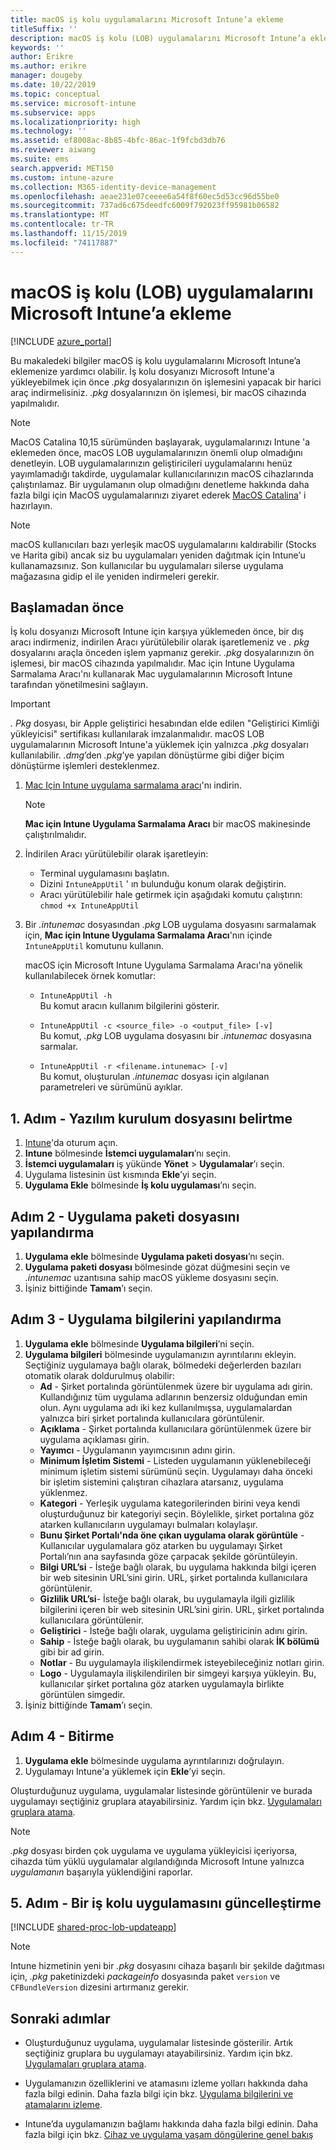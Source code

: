 ```yaml
---
title: macOS iş kolu uygulamalarını Microsoft Intune’a ekleme
titleSuffix: ''
description: macOS iş kolu (LOB) uygulamalarını Microsoft Intune’a ekleme hakkında bilgi edinin.
keywords: ''
author: Erikre
ms.author: erikre
manager: dougeby
ms.date: 10/22/2019
ms.topic: conceptual
ms.service: microsoft-intune
ms.subservice: apps
ms.localizationpriority: high
ms.technology: ''
ms.assetid: ef8008ac-8b85-4bfc-86ac-1f9fcbd3db76
ms.reviewer: aiwang
ms.suite: ems
search.appverid: MET150
ms.custom: intune-azure
ms.collection: M365-identity-device-management
ms.openlocfilehash: aeae231e07ceeee6a54f8f60ec5d53cc96d55be0
ms.sourcegitcommit: 737ad6c675deedfc6009f792023ff95981b06582
ms.translationtype: MT
ms.contentlocale: tr-TR
ms.lasthandoff: 11/15/2019
ms.locfileid: "74117887"
---
```

# <a name="how-to-add-macos-line-of-business-lob-apps-to-microsoft-intune"></a>macOS iş kolu (LOB) uygulamalarını Microsoft Intune’a ekleme

[!INCLUDE [azure_portal](../includes/azure_portal.md)]

Bu makaledeki bilgiler macOS iş kolu uygulamalarını Microsoft Intune’a eklemenize yardımcı olabilir. İş kolu dosyanızı Microsoft Intune'a yükleyebilmek için önce *.pkg* dosyalarınızın ön işlemesini yapacak bir harici araç indirmelisiniz. *.pkg* dosyalarınızın ön işlemesi, bir macOS cihazında yapılmalıdır.

> [!NOTE]
> MacOS Catalina 10,15 sürümünden başlayarak, uygulamalarınızı Intune 'a eklemeden önce, macOS LOB uygulamalarınızın önemli olup olmadığını denetleyin. LOB uygulamalarınızın geliştiricileri uygulamalarını henüz yayımlamadığı takdirde, uygulamalar kullanıcılarınızın macOS cihazlarında çalıştırılamaz. Bir uygulamanın olup olmadığını denetleme hakkında daha fazla bilgi için MacOS uygulamalarınızı ziyaret ederek [MacOS Catalina](https://techcommunity.microsoft.com/t5/Intune-Customer-Success/Support-Tip-Notarizing-your-macOS-apps-to-prepare-for-macOS/ba-p/808579)' i hazırlayın.

> [!NOTE]
> macOS kullanıcıları bazı yerleşik macOS uygulamalarını kaldırabilir (Stocks ve Harita gibi) ancak siz bu uygulamaları yeniden dağıtmak için Intune’u kullanamazsınız. Son kullanıcılar bu uygulamaları silerse uygulama mağazasına gidip el ile yeniden indirmeleri gerekir.

## <a name="before-your-start"></a>Başlamadan önce

İş kolu dosyanızı Microsoft Intune için karşıya yüklemeden önce, bir dış aracı indirmeniz, indirilen Aracı yürütülebilir olarak işaretlemeniz ve *. pkg* dosyalarını araçla önceden işlem yapmanız gerekir. *.pkg* dosyalarınızın ön işlemesi, bir macOS cihazında yapılmalıdır. Mac için Intune Uygulama Sarmalama Aracı'nı kullanarak Mac uygulamalarının Microsoft Intune tarafından yönetilmesini sağlayın.

> [!IMPORTANT]
> *. Pkg* dosyası, bir Apple geliştirici hesabından elde edilen "Geliştirici Kimliği yükleyicisi" sertifikası kullanılarak imzalanmalıdır. macOS LOB uygulamalarının Microsoft Intune'a yüklemek için yalnızca *.pkg* dosyaları kullanılabilir. *.dmg*’den *.pkg*’ye yapılan dönüştürme gibi diğer biçim dönüştürme işlemleri desteklenmez.
>

1. [Mac Için Intune uygulama sarmalama aracı](https://github.com/msintuneappsdk/intune-app-wrapping-tool-mac)'nı indirin.

    > [!NOTE]
    > **Mac için Intune Uygulama Sarmalama Aracı** bir macOS makinesinde çalıştırılmalıdır. 

2. İndirilen Aracı yürütülebilir olarak işaretleyin:
   - Terminal uygulamasını başlatın.
   - Dizini `IntuneAppUtil` ' ın bulunduğu konum olarak değiştirin.
   - Aracı yürütülebilir hale getirmek için aşağıdaki komutu çalıştırın:<br> 
       `chmod +x IntuneAppUtil`

3. Bir *.intunemac* dosyasından *.pkg* LOB uygulama dosyasını sarmalamak için, **Mac için Intune Uygulama Sarmalama Aracı**'nın içinde `IntuneAppUtil` komutunu kullanın.<br>

    macOS için Microsoft Intune Uygulama Sarmalama Aracı'na yönelik kullanılabilecek örnek komutlar:
    
    - `IntuneAppUtil -h`<br>
    Bu komut aracın kullanım bilgilerini gösterir.
    
    - `IntuneAppUtil -c <source_file> -o <output_file> [-v]`<br>
    Bu komut, *.pkg* LOB uygulama dosyasını bir *.intunemac* dosyasına sarmalar.
    
    - `IntuneAppUtil -r <filename.intunemac> [-v]`<br>
    Bu komut, oluşturulan *.intunemac* dosyası için algılanan parametreleri ve sürümünü ayıklar.

## <a name="step-1---specify-the-software-setup-file"></a>1\. Adım - Yazılım kurulum dosyasını belirtme

1. [Intune](https://go.microsoft.com/fwlink/?linkid=2090973)'da oturum açın.
3. **Intune** bölmesinde **İstemci uygulamaları**’nı seçin.
4. **İstemci uygulamaları** iş yükünde **Yönet** > **Uygulamalar**’ı seçin.
5. Uygulama listesinin üst kısmında **Ekle**’yi seçin.
6. **Uygulama Ekle** bölmesinde **İş kolu uygulaması**’nı seçin.

## <a name="step-2---configure-the-app-package-file"></a>Adım 2 - Uygulama paketi dosyasını yapılandırma

1. **Uygulama ekle** bölmesinde **Uygulama paketi dosyası**’nı seçin.
2. **Uygulama paketi dosyası** bölmesinde gözat düğmesini seçin ve *.intunemac* uzantısına sahip macOS yükleme dosyasını seçin.
3. İşiniz bittiğinde **Tamam**’ı seçin.


## <a name="step-3---configure-app-information"></a>Adım 3 - Uygulama bilgilerini yapılandırma

1. **Uygulama ekle** bölmesinde **Uygulama bilgileri**’ni seçin.
2. **Uygulama bilgileri** bölmesinde uygulamanızın ayrıntılarını ekleyin. Seçtiğiniz uygulamaya bağlı olarak, bölmedeki değerlerden bazıları otomatik olarak doldurulmuş olabilir:
    - **Ad** - Şirket portalında görüntülenmek üzere bir uygulama adı girin. Kullandığınız tüm uygulama adlarının benzersiz olduğundan emin olun. Aynı uygulama adı iki kez kullanılmışsa, uygulamalardan yalnızca biri şirket portalında kullanıcılara görüntülenir.
    - **Açıklama** - Şirket portalında kullanıcılara görüntülenmek üzere bir uygulama açıklaması girin.
    - **Yayımcı** - Uygulamanın yayımcısının adını girin.
    - **Minimum İşletim Sistemi** - Listeden uygulamanın yüklenebileceği minimum işletim sistemi sürümünü seçin. Uygulamayı daha önceki bir işletim sistemini çalıştıran cihazlara atarsanız, uygulama yüklenmez.
    - **Kategori** - Yerleşik uygulama kategorilerinden birini veya kendi oluşturduğunuz bir kategoriyi seçin. Böylelikle, şirket portalına göz atarken kullanıcıların uygulamayı bulmaları kolaylaşır.
    - **Bunu Şirket Portalı'nda öne çıkan uygulama olarak görüntüle** - Kullanıcılar uygulamalara göz atarken bu uygulamayı Şirket Portalı’nın ana sayfasında göze çarpacak şekilde görüntüleyin.
    - **Bilgi URL’si** - İsteğe bağlı olarak, bu uygulama hakkında bilgi içeren bir web sitesinin URL’sini girin. URL, şirket portalında kullanıcılara görüntülenir.
    - **Gizlilik URL’si**- İsteğe bağlı olarak, bu uygulamayla ilgili gizlilik bilgilerini içeren bir web sitesinin URL’sini girin. URL, şirket portalında kullanıcılara görüntülenir.
    - **Geliştirici** - İsteğe bağlı olarak, uygulama geliştiricinin adını girin.
    - **Sahip** - İsteğe bağlı olarak, bu uygulamanın sahibi olarak **İK bölümü** gibi bir ad girin.
    - **Notlar** - Bu uygulamayla ilişkilendirmek isteyebileceğiniz notları girin.
    - **Logo** - Uygulamayla ilişkilendirilen bir simgeyi karşıya yükleyin. Bu, kullanıcılar şirket portalına göz atarken uygulamayla birlikte görüntülen simgedir.
3. İşiniz bittiğinde **Tamam**’ı seçin.

## <a name="step-4---finish-up"></a>Adım 4 - Bitirme

1. **Uygulama ekle** bölmesinde uygulama ayrıntılarınızı doğrulayın.
2. Uygulamayı Intune'a yüklemek için **Ekle**’yi seçin.

Oluşturduğunuz uygulama, uygulamalar listesinde görüntülenir ve burada uygulamayı seçtiğiniz gruplara atayabilirsiniz. Yardım için bkz. [Uygulamaları gruplara atama](apps-deploy.md).

> [!NOTE]
> *.pkg* dosyası birden çok uygulama ve uygulama yükleyicisi içeriyorsa, cihazda tüm yüklü uygulamalar algılandığında Microsoft Intune yalnızca *uygulamanın* başarıyla yüklendiğini raporlar.

## <a name="step-5---update-a-line-of-business-app"></a>5\. Adım - Bir iş kolu uygulamasını güncelleştirme

[!INCLUDE [shared-proc-lob-updateapp](../includes/shared-proc-lob-updateapp.md)]

> [!NOTE]
> Intune hizmetinin yeni bir *.pkg* dosyasını cihaza başarılı bir şekilde dağıtması için, *.pkg* paketinizdeki *packageinfo* dosyasında paket `version` ve `CFBundleVersion` dizesini artırmanız gerekir.

## <a name="next-steps"></a>Sonraki adımlar

- Oluşturduğunuz uygulama, uygulamalar listesinde gösterilir. Artık seçtiğiniz gruplara bu uygulamayı atayabilirsiniz. Yardım için bkz. [Uygulamaları gruplara atama](apps-deploy.md).

- Uygulamanızın özelliklerini ve atamasını izleme yolları hakkında daha fazla bilgi edinin. Daha fazla bilgi için bkz. [Uygulama bilgilerini ve atamalarını izleme](apps-monitor.md).

- Intune’da uygulamanızın bağlamı hakkında daha fazla bilgi edinin. Daha fazla bilgi için bkz. [Cihaz ve uygulama yaşam döngülerine genel bakış](../fundamentals/device-lifecycle.md)
